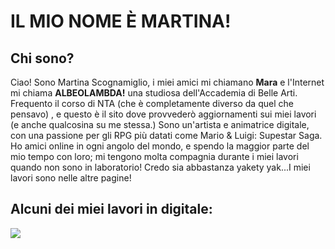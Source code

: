 # IL MIO NOME È MARTINA!
## Chi sono? 
Ciao! Sono Martina Scognamiglio, i miei amici mi chiamano **Mara** e l'Internet mi chiama **ALBEOLAMBDA!** una studiosa dell'Accademia di Belle Arti. Frequento il corso di NTA (che è completamente diverso da quel che pensavo) , e questo è il sito dove provvederò aggiornamenti sui miei lavori (e anche qualcosina su me stessa.) Sono un'artista e animatrice digitale, con una passione per gli RPG più datati come Mario & Luigi: Supestar Saga. Ho amici online in ogni angolo del mondo, e spendo la maggior parte del mio tempo con loro; mi tengono molta compagnia durante i miei lavori quando non sono in laboratorio! 
Credo sia abbastanza yakety yak...I miei lavori sono nelle altre pagine!
## Alcuni dei miei lavori in digitale:
![][def]

[def]: https://file.garden/Zje4ZW9-iWrofMUK/art_examples-min.png